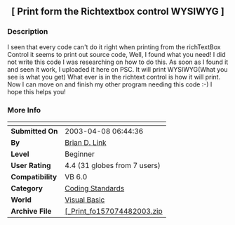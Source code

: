 ﻿<div align="center">

## \[ Print form the Richtextbox control WYSIWYG \]


</div>

### Description

I seen that every code can't do it right when printing from the richTextBox Control it seems to print out source code, Well, I found what you need! I did not write this code I was researching on how to do this. As soon as I found it and seen it work, I uploaded it here on PSC. It will print WYSIWYG(What you see is what you get) What ever is in the richtext control is how it will print. Now I can move on and finish my other program needing this code :-) I hope this helps you!
 
### More Info
 


<span>             |<span>
---                |---
**Submitted On**   |2003-04-08 06:44:36
**By**             |[Brian D\. Link](https://github.com/Planet-Source-Code/PSCIndex/blob/master/ByAuthor/brian-d-link.md)
**Level**          |Beginner
**User Rating**    |4.4 (31 globes from 7 users)
**Compatibility**  |VB 6\.0
**Category**       |[Coding Standards](https://github.com/Planet-Source-Code/PSCIndex/blob/master/ByCategory/coding-standards__1-43.md)
**World**          |[Visual Basic](https://github.com/Planet-Source-Code/PSCIndex/blob/master/ByWorld/visual-basic.md)
**Archive File**   |[\[\_Print\_fo157074482003\.zip](https://github.com/Planet-Source-Code/brian-d-link-print-form-the-richtextbox-control-wysiwyg__1-44593/archive/master.zip)








